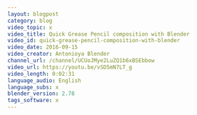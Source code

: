 ```yaml
---
layout: blogpost
category: blog
video_topic: x
video_title: Quick Grease Pencil composition with Blender
video_id: quick-grease-pencil-composition-with-blender
video_date: 2016-09-15
video_creator: Antonioya Blender
channel_url: /channel/UCUoJMye2LuZQ1b6xBSEbbow
video_url: https://youtu.be/vSD5mN7LT_g
video_length: 0:02:31
language_audio: English
language_subs: x
blender_version: 2.78
tags_software: x
---
```

